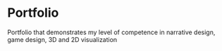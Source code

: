 # Portfolio
Portfolio that demonstrates my level of competence in narrative design, game design, 3D and 2D visualization
